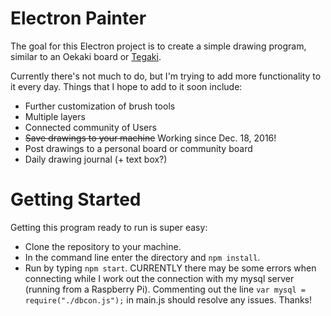 # Electron Painter

The goal for this Electron project is to create a simple drawing program, similar to an Oekaki board or [Tegaki](http://te2.tewi.us/).

Currently there's not much to do, but I'm trying to add more functionality to it every day. Things that I hope to add to it soon include:
* Further customization of brush tools
* Multiple layers
* Connected community of Users
* <S>Save drawings to your machine</s> Working since Dec. 18, 2016!
* Post drawings to a personal board or community board
* Daily drawing journal (+ text box?)

# Getting Started
Getting this program ready to run is super easy:  
* Clone the repository to your machine.  
* In the command line enter the directory and `npm install`.  
* Run by typing `npm start`.
CURRENTLY there may be some errors when connecting while I work out the connection with my mysql server (running from a Raspberry Pi). Commenting out the line `var mysql = require("./dbcon.js");` in main.js should resolve any issues. Thanks!
